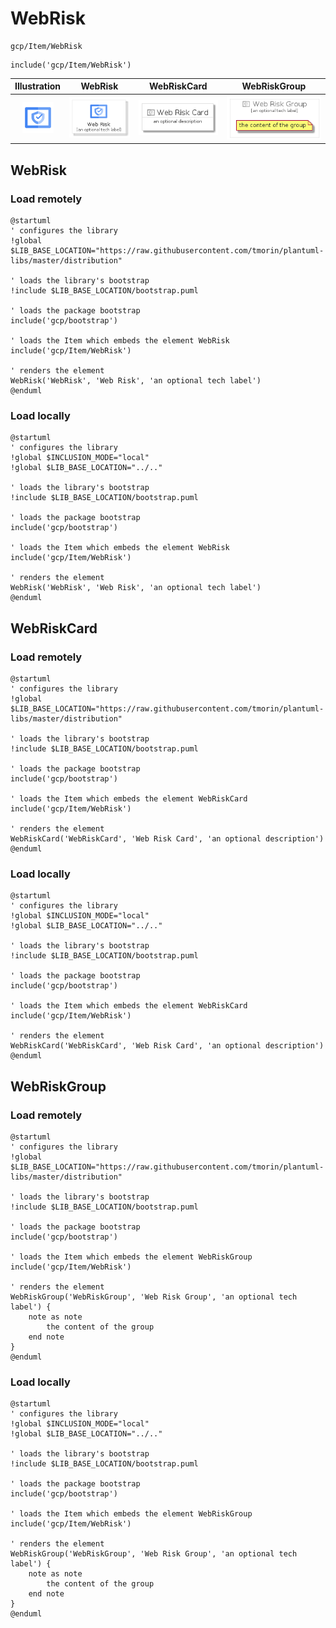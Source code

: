 # WebRisk


```text
gcp/Item/WebRisk
```

```text
include('gcp/Item/WebRisk')
```



| Illustration | WebRisk | WebRiskCard | WebRiskGroup |
| :---: | :---: | :---: | :---: |
| ![illustration for Illustration](../../gcp/Item/WebRisk.png) | ![illustration for WebRisk](../../gcp/Item/WebRisk.Local.png) | ![illustration for WebRiskCard](../../gcp/Item/WebRiskCard.Local.png) | ![illustration for WebRiskGroup](../../gcp/Item/WebRiskGroup.Local.png) |




## WebRisk

### Load remotely
```plantuml
@startuml
' configures the library
!global $LIB_BASE_LOCATION="https://raw.githubusercontent.com/tmorin/plantuml-libs/master/distribution"

' loads the library's bootstrap
!include $LIB_BASE_LOCATION/bootstrap.puml

' loads the package bootstrap
include('gcp/bootstrap')

' loads the Item which embeds the element WebRisk
include('gcp/Item/WebRisk')

' renders the element
WebRisk('WebRisk', 'Web Risk', 'an optional tech label')
@enduml
```

### Load locally
```plantuml
@startuml
' configures the library
!global $INCLUSION_MODE="local"
!global $LIB_BASE_LOCATION="../.."

' loads the library's bootstrap
!include $LIB_BASE_LOCATION/bootstrap.puml

' loads the package bootstrap
include('gcp/bootstrap')

' loads the Item which embeds the element WebRisk
include('gcp/Item/WebRisk')

' renders the element
WebRisk('WebRisk', 'Web Risk', 'an optional tech label')
@enduml
```

## WebRiskCard

### Load remotely
```plantuml
@startuml
' configures the library
!global $LIB_BASE_LOCATION="https://raw.githubusercontent.com/tmorin/plantuml-libs/master/distribution"

' loads the library's bootstrap
!include $LIB_BASE_LOCATION/bootstrap.puml

' loads the package bootstrap
include('gcp/bootstrap')

' loads the Item which embeds the element WebRiskCard
include('gcp/Item/WebRisk')

' renders the element
WebRiskCard('WebRiskCard', 'Web Risk Card', 'an optional description')
@enduml
```

### Load locally
```plantuml
@startuml
' configures the library
!global $INCLUSION_MODE="local"
!global $LIB_BASE_LOCATION="../.."

' loads the library's bootstrap
!include $LIB_BASE_LOCATION/bootstrap.puml

' loads the package bootstrap
include('gcp/bootstrap')

' loads the Item which embeds the element WebRiskCard
include('gcp/Item/WebRisk')

' renders the element
WebRiskCard('WebRiskCard', 'Web Risk Card', 'an optional description')
@enduml
```

## WebRiskGroup

### Load remotely
```plantuml
@startuml
' configures the library
!global $LIB_BASE_LOCATION="https://raw.githubusercontent.com/tmorin/plantuml-libs/master/distribution"

' loads the library's bootstrap
!include $LIB_BASE_LOCATION/bootstrap.puml

' loads the package bootstrap
include('gcp/bootstrap')

' loads the Item which embeds the element WebRiskGroup
include('gcp/Item/WebRisk')

' renders the element
WebRiskGroup('WebRiskGroup', 'Web Risk Group', 'an optional tech label') {
    note as note
        the content of the group
    end note
}
@enduml
```

### Load locally
```plantuml
@startuml
' configures the library
!global $INCLUSION_MODE="local"
!global $LIB_BASE_LOCATION="../.."

' loads the library's bootstrap
!include $LIB_BASE_LOCATION/bootstrap.puml

' loads the package bootstrap
include('gcp/bootstrap')

' loads the Item which embeds the element WebRiskGroup
include('gcp/Item/WebRisk')

' renders the element
WebRiskGroup('WebRiskGroup', 'Web Risk Group', 'an optional tech label') {
    note as note
        the content of the group
    end note
}
@enduml
```

